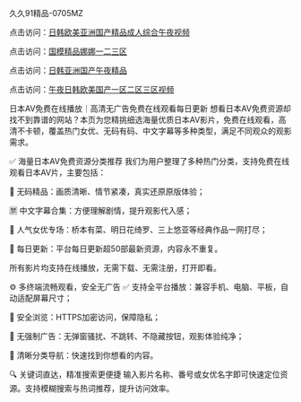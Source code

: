 
久久91精品-0705MZ


点击访问：<a href="https://tfda.pages.dev/">日韩欧美亚洲国产精品成人综合午夜视频</a>

点击访问：<a href="https://fdhf-454.pages.dev/">国模精品娜娜一二三区</a>

点击访问：<a href="https://gda-c7m.pages.dev/">日韩亚洲国产午夜精品</a>

点击访问：<a href="https://gsd-agv.pages.dev/">午夜日韩欧美国产一区二区三区视频</a>



日本AV免费在线播放｜高清无广告免费在线观看每日更新
想看日本AV免费资源却找不到靠谱的网站？本页为您精挑细选海量优质日本AV影片，免费在线观看，高清不卡顿，覆盖热门女优、无码有码、中文字幕等多种类型，满足不同观众的观影需求。

✅ 海量日本AV免费资源分类推荐
我们为用户整理了多种热门分类，支持免费在线观看日本AV片，主要包括：

🔞 无码精品：画质清晰、情节紧凑，真实还原原版体验；

🈲 中文字幕合集：方便理解剧情，提升观影代入感；

🌟 人气女优专场：桥本有菜、明日花绮罗、三上悠亚等经典作品一网打尽；

📅 每日更新：平台每日更新超50部最新资源，内容永不重复。

所有影片均支持在线播放，无需下载、无需注册，打开即看。

⚙️ 多终端流畅观看，安全无广告
✅ 支持全平台播放：兼容手机、电脑、平板，自动适配屏幕尺寸；

🔐 安全浏览：HTTPS加密访问，保障隐私；

🚫 无强制广告：无弹窗骚扰、不跳转、不隐藏按钮，观影体验纯净；

💬 清晰分类导航：快速找到你想看的内容。

🔍 关键词直达，精准搜索更便捷
输入影片名称、番号或女优名字即可快速定位资源。支持模糊搜索与热词推荐，提升访问效率。























<span style="display:none;">[Canonical link](  ）</span>
